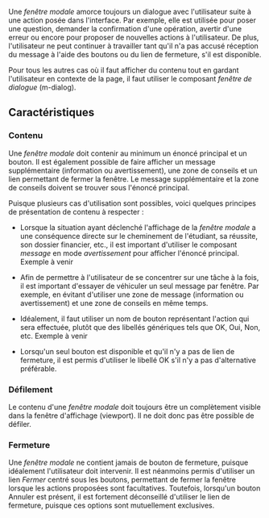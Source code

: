 Une *fenêtre modale* amorce toujours un dialogue avec l'utilisateur suite à une action posée dans l'interface. Par exemple, elle est utilisée pour poser une question, demander la confirmation d'une opération, avertir d'une erreur ou encore pour proposer de nouvelles actions à l'utilisateur. De plus, l'utilisateur ne peut continuer à travailler tant qu'il n'a pas accusé réception du message à l'aide des boutons ou du lien de fermeture, s'il est disponible.

Pour tous les autres cas où il faut afficher du contenu tout en gardant l'utilisateur en contexte de la page, il faut utiliser le composant <modul-go name="m-dialog">*fenêtre de dialogue*</modul-go> (m-dialog).

</modul-do>

## Caractéristiques
### Contenu
Une *fenêtre modale* doit contenir au minimum un énoncé principal et un bouton. Il est également possible de faire afficher un message supplémentaire (information ou avertissement), une zone de conseils et un lien permettant de fermer la fenêtre. Le message supplémentaire et la zone de conseils doivent se trouver sous l'énoncé principal.

Puisque plusieurs cas d'utilisation sont possibles, voici quelques principes de présentation de contenu à respecter :
* Lorsque la situation ayant déclenché l'affichage de la *fenêtre modale* a une conséquence directe sur le cheminement de l'étudiant, sa réussite, son dossier financier, etc., il est important d'utiliser le composant <modul-go name="m-message">*message*</modul-go> en mode *avertissement* pour afficher l'énoncé principal.
<m-message class="m-u--margin-top" skin="light" state="information">Exemple à venir</m-message>

* Afin de permettre à l'utilisateur de se concentrer sur une tâche à la fois, il est important d'essayer de véhiculer un seul message par fenêtre. Par exemple, en évitant d'utiliser une zone de message (information ou avertissement) et une zone de conseils en même temps.
* Idéalement, il faut utiliser un nom de bouton représentant l'action qui sera effectuée, plutôt que des libellés génériques tels que OK, Oui, Non, etc.
<m-message class="m-u--margin-top" skin="light" state="information">Exemple à venir</m-message>

* Lorsqu'un seul bouton est disponible et qu'il n'y a pas de lien de fermeture, il est permis d'utiliser le libellé OK s'il n'y a pas d'alternative préférable.

### Défilement
Le contenu d'une *fenêtre modale* doit toujours être un complètement visible dans la fenêtre d'affichage (viewport). Il ne doit donc pas être possible de défiler.

### Fermeture
Une *fenêtre modale* ne contient jamais de bouton de fermeture, puisque idéalement l'utilisateur doit intervenir. Il est néanmoins permis d'utiliser un lien *Fermer* centré sous les boutons, permettant de fermer la fenêtre lorsque les actions proposées sont facultatives. Toutefois, lorsqu'un bouton Annuler est présent, il est fortement déconseillé d'utiliser le lien de fermeture, puisque ces options sont mutuellement exclusives.
